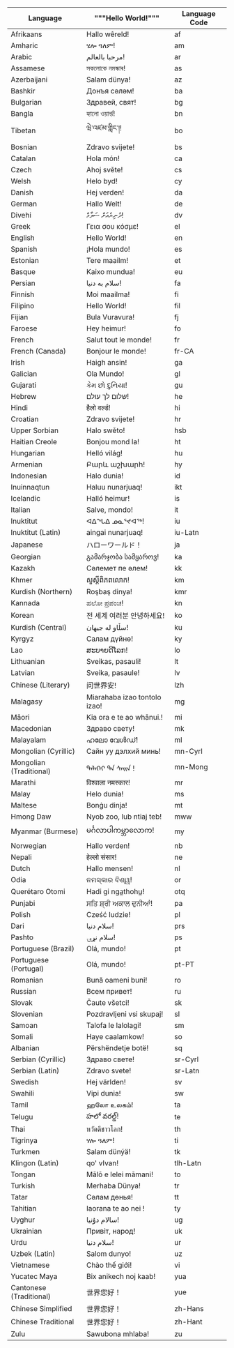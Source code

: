 ﻿| Language                | """Hello World!"""           | Language Code |
|-------------------------|------------------------------|---------------|
| Afrikaans               | Hallo wêreld!                | af            |
| Amharic                 | ሄሎ ዓለም!                      | am            |
| Arabic                  | مرحبا بالعالم!               | ar            |
| Assamese                | সকলোকে নমস্কাৰ!              | as            |
| Azerbaijani             | Salam dünya!                 | az            |
| Bashkir                 | Донъя сәләм!                 | ba            |
| Bulgarian               | Здравей, свят!               | bg            |
| Bangla                  | হ্যালো ওয়ার্ল্ড!             | bn            |
| Tibetan                 | ཝེ་འཛམ་གླིང་།!               | bo            |
| Bosnian                 | Zdravo svijete!              | bs            |
| Catalan                 | Hola món!                    | ca            |
| Czech                   | Ahoj světe!                  | cs            |
| Welsh                   | Helo byd!                    | cy            |
| Danish                  | Hej verden!                  | da            |
| German                  | Hallo Welt!                  | de            |
| Divehi                  | ދުނިޔެއަށް ސަލާމް!           | dv            |
| Greek                   | Γεια σου κόσμε!              | el            |
| English                 | Hello World!                 | en            |
| Spanish                 | ¡Hola mundo!                 | es            |
| Estonian                | Tere maailm!                 | et            |
| Basque                  | Kaixo mundua!                | eu            |
| Persian                 | سلام به دنیا!                | fa            |
| Finnish                 | Moi maailma!                 | fi            |
| Filipino                | Hello World!                 | fil           |
| Fijian                  | Bula Vuravura!               | fj            |
| Faroese                 | Hey heimur!                  | fo            |
| French                  | Salut tout le monde!         | fr            |
| French (Canada)         | Bonjour le monde!            | fr-CA         |
| Irish                   | Haigh ansin!                 | ga            |
| Galician                | Ola Mundo!                   | gl            |
| Gujarati                | કેમ છો દુનિયા!               | gu            |
| Hebrew                  | שלום לך עולם!                | he            |
| Hindi                   | हैलो वर्ल्ड!                 | hi            |
| Croatian                | Zdravo svijete!              | hr            |
| Upper Sorbian           | Halo swěto!                  | hsb           |
| Haitian Creole          | Bonjou mond la!              | ht            |
| Hungarian               | Helló világ!                 | hu            |
| Armenian                | Բարև աշխարհ!                 | hy            |
| Indonesian              | Halo dunia!                  | id            |
| Inuinnaqtun             | Haluu nunarjuaq!             | ikt           |
| Icelandic               | Halló heimur!                | is            |
| Italian                 | Salve, mondo!                | it            |
| Inuktitut               | ᐊᐃᖓᐃ ᓄᓇᕐᔪᐊᖅ!                 | iu            |
| Inuktitut (Latin)       | aingai nunarjuaq!            | iu-Latn       |
| Japanese                | ハローワールド！                     | ja            |
| Georgian                | გამარჯობა სამყაროვ!          | ka            |
| Kazakh                  | Сәлемет пе әлем!             | kk            |
| Khmer                   | សួស្តី​ពិភពលោក!              | km            |
| Kurdish (Northern)      | Roşbaş dinya!                | kmr           |
| Kannada                 | ಹಲೋ ಪ್ರಪಂಚ!                  | kn            |
| Korean                  | 전 세계 여러분 안녕하세요!              | ko            |
| Kurdish (Central)       | سڵاو لە جیهان!               | ku            |
| Kyrgyz                  | Салам дүйнө!                 | ky            |
| Lao                     | ສະບາຍດີໂລກ!                  | lo            |
| Lithuanian              | Sveikas, pasauli!            | lt            |
| Latvian                 | Sveika, pasaule!             | lv            |
| Chinese (Literary)      | 问世界安!                        | lzh           |
| Malagasy                | Miarahaba izao tontolo izao! | mg            |
| Māori                   | Kia ora e te ao whānui.!     | mi            |
| Macedonian              | Здраво свету!                | mk            |
| Malayalam               | ഹലോ വേള്‍ഡ്!                 | ml            |
| Mongolian (Cyrillic)    | Сайн уу дэлхий минь!         | mn-Cyrl       |
| Mongolian (Traditional) | ᠳᠡᠯᠡᠬᠡᠢ ᠲᠠ ᠰᠠᠢ᠌ᠨ !           | mn-Mong       |
| Marathi                 | विश्वाला नमस्कार!            | mr            |
| Malay                   | Helo dunia!                  | ms            |
| Maltese                 | Bonġu dinja!                 | mt            |
| Hmong Daw               | Nyob zoo, lub ntiaj teb!     | mww           |
| Myanmar (Burmese)       | မင်္ဂလာပါကမ္ဘာလောက!          | my            |
| Norwegian               | Hallo verden!                | nb            |
| Nepali                  | हेल्लो संसार!                | ne            |
| Dutch                   | Hallo mensen!                | nl            |
| Odia                    | ନମସ୍କାର ବିଶ୍ୱ!               | or            |
| Querétaro Otomi         | Hadi gi nga̲thohu̲!          | otq           |
| Punjabi                 | ਸਤਿ ਸ਼੍ਰੀ ਅਕਾਲ ਦੁਨੀਆਂ!        | pa            |
| Polish                  | Cześć ludzie!                | pl            |
| Dari                    | سلام دنیا!                   | prs           |
| Pashto                  | سلام نړۍ!                    | ps            |
| Portuguese (Brazil)     | Olá, mundo!                  | pt            |
| Portuguese (Portugal)   | Olá, mundo!                  | pt-PT         |
| Romanian                | Bună oameni buni!            | ro            |
| Russian                 | Всем привет!                 | ru            |
| Slovak                  | Čaute všetci!                | sk            |
| Slovenian               | Pozdravljeni vsi skupaj!     | sl            |
| Samoan                  | Talofa le lalolagi!          | sm            |
| Somali                  | Haye caalamkow!              | so            |
| Albanian                | Përshëndetje botë!           | sq            |
| Serbian (Cyrillic)      | Здраво свете!                | sr-Cyrl       |
| Serbian (Latin)         | Zdravo svete!                | sr-Latn       |
| Swedish                 | Hej världen!                 | sv            |
| Swahili                 | Vipi dunia!                  | sw            |
| Tamil                   | ஹலோ உலகம்!                   | ta            |
| Telugu                  | హలో వరల్డ్!                  | te            |
| Thai                    | หวัดดีชาวโลก!                | th            |
| Tigrinya                | ሃሎ ዓለም!                      | ti            |
| Turkmen                 | Salam dünýä!                 | tk            |
| Klingon (Latin)         | qo' vIvan!                   | tlh-Latn      |
| Tongan                  | Mālō e lelei māmani!         | to            |
| Turkish                 | Merhaba Dünya!               | tr            |
| Tatar                   | Сәлам дөнья!                 | tt            |
| Tahitian                | Iaorana te ao nei !          | ty            |
| Uyghur                  | سالام دۇنيا!                 | ug            |
| Ukrainian               | Привіт, народ!               | uk            |
| Urdu                    | سلام دنيا!                   | ur            |
| Uzbek (Latin)           | Salom dunyo!                 | uz            |
| Vietnamese              | Chào thế giới!               | vi            |
| Yucatec Maya            | Bix anikech noj kaab!        | yua           |
| Cantonese (Traditional) | 世界您好！                        | yue           |
| Chinese Simplified      | 世界您好！                        | zh-Hans       |
| Chinese Traditional     | 世界您好！                        | zh-Hant       |
| Zulu                    | Sawubona mhlaba!             | zu            |
